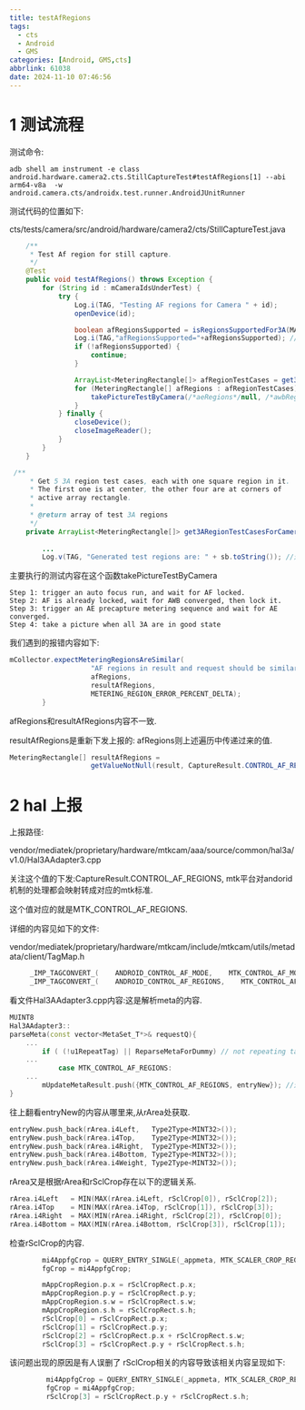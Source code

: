 ```yaml
---
title: testAfRegions
tags:
  - cts
  - Android
  - GMS
categories: [Android, GMS,cts]
abbrlink: 61038
date: 2024-11-10 07:46:56
---
```


# 1 测试流程
测试命令:
```shell
adb shell am instrument -e class android.hardware.camera2.cts.StillCaptureTest#testAfRegions[1] --abi arm64-v8a  -w android.camera.cts/androidx.test.runner.AndroidJUnitRunner 
```
测试代码的位置如下:

cts/tests/camera/src/android/hardware/camera2/cts/StillCaptureTest.java

```java
    /**
     * Test Af region for still capture.
     */
    @Test
    public void testAfRegions() throws Exception {
        for (String id : mCameraIdsUnderTest) {
            try {
                Log.i(TAG, "Testing AF regions for Camera " + id);
                openDevice(id);

                boolean afRegionsSupported = isRegionsSupportedFor3A(MAX_REGIONS_AF_INDEX);
                Log.i(TAG,"afRegionsSupported="+afRegionsSupported); //可以加这个log. true则继续往下测试,反之直接跳过这个camera
                if (!afRegionsSupported) {
                    continue;
                }

                ArrayList<MeteringRectangle[]> afRegionTestCases = get3ARegionTestCasesForCamera();//看下述这个函数的说明
                for (MeteringRectangle[] afRegions : afRegionTestCases) { //遍历afRegionTestCases的内容去测试
                    takePictureTestByCamera(/*aeRegions*/null, /*awbRegions*/null, afRegions);
                }
            } finally {
                closeDevice();
                closeImageReader();
            }
        }
    }
```

```java
 /**
     * Get 5 3A region test cases, each with one square region in it.
     * The first one is at center, the other four are at corners of
     * active array rectangle.
     *
     * @return array of test 3A regions
     */
    private ArrayList<MeteringRectangle[]> get3ARegionTestCasesForCamera() 
        
        ...
        Log.v(TAG, "Generated test regions are: " + sb.toString()); //这边可以把这个log打开看这五个区域的坐标分别是多少. 这五个区域的坐标会返回到上述afRegionTestCases,然后遍历去测试takePictureTestByCamera
```

主要执行的测试内容在这个函数takePictureTestByCamera

```
Step 1: trigger an auto focus run, and wait for AF locked.
Step 2: AF is already locked, wait for AWB converged, then lock it.
Step 3: trigger an AE precapture metering sequence and wait for AE converged.
Step 4: take a picture when all 3A are in good state
```

我们遇到的报错内容如下:

```java
mCollector.expectMeteringRegionsAreSimilar(
                    "AF regions in result and request should be similar",
                    afRegions,
                    resultAfRegions,
                    METERING_REGION_ERROR_PERCENT_DELTA);
        }
```

afRegions和resultAfRegions内容不一致.

resultAfRegions是重新下发上报的: afRegions则上述遍历中传递过来的值.

```java
MeteringRectangle[] resultAfRegions =
                    getValueNotNull(result, CaptureResult.CONTROL_AF_REGIONS);
```

# 2 hal 上报

上报路径:

vendor/mediatek/proprietary/hardware/mtkcam/aaa/source/common/hal3a/v1.0/Hal3AAdapter3.cpp

关注这个值的下发:CaptureResult.CONTROL_AF_REGIONS, mtk平台对andorid 机制的处理都会映射转成对应的mtk标准.

这个值对应的就是MTK_CONTROL_AF_REGIONS.

详细的内容见如下的文件:

vendor/mediatek/proprietary/hardware/mtkcam/include/mtkcam/utils/metadata/client/TagMap.h

```c
     _IMP_TAGCONVERT_(    ANDROID_CONTROL_AF_MODE,    MTK_CONTROL_AF_MODE)\
     _IMP_TAGCONVERT_(    ANDROID_CONTROL_AF_REGIONS,    MTK_CONTROL_AF_REGIONS)\
```

看文件Hal3AAdapter3.cpp内容:这是解析meta的内容.

```c++
MUINT8
Hal3AAdapter3::
parseMeta(const vector<MetaSet_T*>& requestQ){
    ...
        if ( (!u1RepeatTag) || ReparseMetaForDummy) // not repeating tag, parse app meta
    ...
            case MTK_CONTROL_AF_REGIONS:
    ...
        mUpdateMetaResult.push({MTK_CONTROL_AF_REGIONS, entryNew}); //这里是上报上去的位置.将entryNew的内容上报上去
}
```

往上翻看entryNew的内容从哪里来,从rArea处获取.

```c++
entryNew.push_back(rArea.i4Left,   Type2Type<MINT32>());
entryNew.push_back(rArea.i4Top,    Type2Type<MINT32>());
entryNew.push_back(rArea.i4Right,  Type2Type<MINT32>());
entryNew.push_back(rArea.i4Bottom, Type2Type<MINT32>());
entryNew.push_back(rArea.i4Weight, Type2Type<MINT32>());
```
rArea又是根据rArea和rSclCrop存在以下的逻辑关系.
```c++
rArea.i4Left   = MIN(MAX(rArea.i4Left, rSclCrop[0]), rSclCrop[2]);
rArea.i4Top    = MIN(MAX(rArea.i4Top, rSclCrop[1]), rSclCrop[3]);
rArea.i4Right  = MAX(MIN(rArea.i4Right, rSclCrop[2]), rSclCrop[0]);
rArea.i4Bottom = MAX(MIN(rArea.i4Bottom, rSclCrop[3]), rSclCrop[1]);
```

检查rSclCrop的内容.

```c++
        mi4AppfgCrop = QUERY_ENTRY_SINGLE(_appmeta, MTK_SCALER_CROP_REGION, rSclCropRect);
        fgCrop = mi4AppfgCrop;

        mAppCropRegion.p.x = rSclCropRect.p.x;
        mAppCropRegion.p.y = rSclCropRect.p.y;
        mAppCropRegion.s.w = rSclCropRect.s.w;
        mAppCropRegion.s.h = rSclCropRect.s.h;
        rSclCrop[0] = rSclCropRect.p.x;
        rSclCrop[1] = rSclCropRect.p.y;
        rSclCrop[2] = rSclCropRect.p.x + rSclCropRect.s.w;
        rSclCrop[3] = rSclCropRect.p.y + rSclCropRect.s.h;
```

该问题出现的原因是有人误删了 rSclCrop相关的内容导致该相关内容呈现如下:

```c++
         mi4AppfgCrop = QUERY_ENTRY_SINGLE(_appmeta, MTK_SCALER_CROP_REGION, rSclCropRect);
         fgCrop = mi4AppfgCrop;
         rSclCrop[3] = rSclCropRect.p.y + rSclCropRect.s.h;
```


